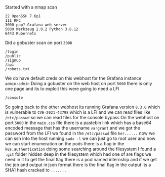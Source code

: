 Started with a nmap scan
```
22 OpenSSH 7.6p1
111 RPC
3000 ppp? Grafana web server 
5000 Werkzeug 2.0.2 Python 3.8.12
6443 Kubernets 
```
Did a gobuster scan on port `3000` 
```
/login
/public
/signup
/api
/robots.txt
```
We do have default creds on this webhost for the Grafana instance `admin:admin` 
Doing a gobuster on the web host on port `5000` there is only one page and its to exploit this were going to need a LFI
```
/console
```
So going back to the other webhost its running Grafana version `8.3.0` which is vulnerable to `CVE-2021-43798` which is a LFI and we can read files like `/etc/passwd` so we can read files for the console bypass 
On the webhost on port `5000` in the `main.css` file there is a pastebin link which has a base64 encoded message that has the username `vargrant` and we got the password from the LFI we found in the `/etc/passwd` file `her......` now we can ssh into the host running `sudo -l` we can just go to root user and now we can start enumeration on the pods there is a flag in the `k8s.authentication` doing some searching around the filesystem I found a `.git` folder hidden deep in the filesystem which had one of are flags we need in it to get the final flag there is a pod named internship and if we get the job and output in json format there is the final flag in the output its a SHA1 hash cracked to `.......` 
